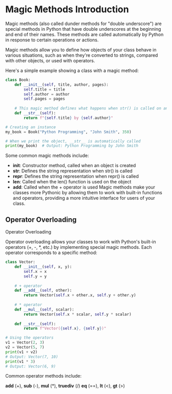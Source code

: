 # Magic Methods Introduction

Magic methods (also called dunder methods for "double underscore") are special methods in Python that have double underscores at the beginning and end of their names. These methods are called automatically by Python in response to certain operations or actions.

Magic methods allow you to define how objects of your class behave in various situations, such as when they're converted to strings, compared with other objects, or used with operators.

Here's a simple example showing a class with a magic method:
```python
class Book:
    def __init__(self, title, author, pages):
        self.title = title
        self.author = author
        self.pages = pages
    
    # This magic method defines what happens when str() is called on an instance
    def __str__(self):
        return f"{self.title} by {self.author}"

# Creating an instance
my_book = Book("Python Programming", "John Smith", 350)

# When we print the object, __str__ is automatically called
print(my_book)  # Output: Python Programming by John Smith
```
Some common magic methods include:

- __init__: Constructor method, called when an object is created
- __str__: Defines the string representation when str() is called
- __repr__: Defines the string representation when repr() is called
- __len__: Called when the len() function is used on the object
- __add__: Called when the + operator is used
Magic methods make your classes more Pythonic by allowing them to work with built-in functions and operators, providing a more intuitive interface for users of your class.

## Operator Overloading
Operator Overloading

Operator overloading allows your classes to work with Python's built-in operators (+, -, *, etc.) by implementing special magic methods. Each operator corresponds to a specific method:
```python
class Vector:
    def __init__(self, x, y):
        self.x = x
        self.y = y
    
    # + operator
    def __add__(self, other):
        return Vector(self.x + other.x, self.y + other.y)
    
    # * operator
    def __mul__(self, scalar):
        return Vector(self.x * scalar, self.y * scalar)
    
    def __str__(self):
        return f"Vector({self.x}, {self.y})"

# Using the operators
v1 = Vector(2, 3)
v2 = Vector(5, 7)
print(v1 + v2)
# Output: Vector(7, 10)
print(v1 * 3)
# Output: Vector(6, 9)
```
Common operator methods include:

__add__ (+), __sub__ (-), __mul__ (*), __truediv__ (/)
__eq__ (==), __lt__ (<), __gt__ (>)
